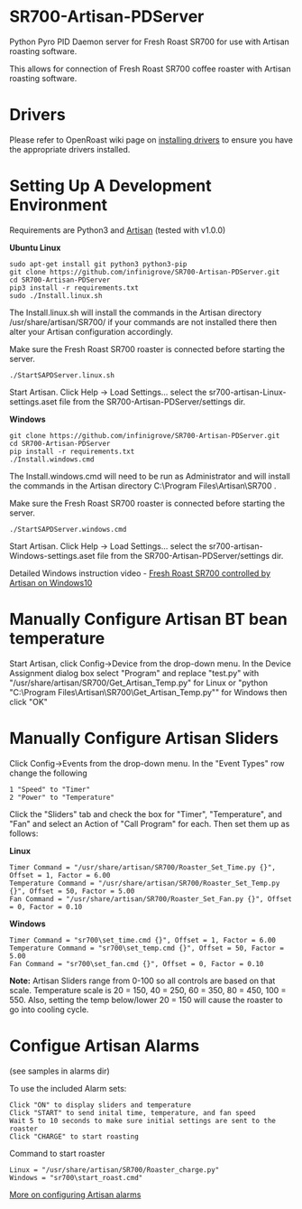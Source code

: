 # SR700-Artisan-PDServer
Python Pyro PID Daemon server for Fresh Roast SR700 for use with Artisan roasting software.

This allows for connection of Fresh Roast SR700 coffee roaster with Artisan roasting software.

# Drivers

Please refer to OpenRoast wiki page on [installing drivers](https://github.com/Roastero/Openroast/wiki/Installing-Drivers) to ensure you have the appropriate drivers installed.

# Setting Up A Development Environment

Requirements are Python3 and [Artisan](https://github.com/artisan-roaster-scope/artisan/releases) (tested with v1.0.0)

**Ubuntu Linux**

    sudo apt-get install git python3 python3-pip
    git clone https://github.com/infinigrove/SR700-Artisan-PDServer.git
    cd SR700-Artisan-PDServer
    pip3 install -r requirements.txt
    sudo ./Install.linux.sh
    
The Install.linux.sh will install the commands in the Artisan directory /usr/share/artisan/SR700/  if your commands are not installed there then alter your Artisan configuration accordingly.

Make sure the Fresh Roast SR700 roaster is connected before starting the server.

    ./StartSAPDServer.linux.sh
    
Start Artisan. Click Help -> Load Settings... select the sr700-artisan-Linux-settings.aset file from the SR700-Artisan-PDServer/settings dir.
    
**Windows**

    git clone https://github.com/infinigrove/SR700-Artisan-PDServer.git
    cd SR700-Artisan-PDServer
    pip install -r requirements.txt
    ./Install.windows.cmd
    
The Install.windows.cmd will need to be run as Administrator and will install the commands in the Artisan directory C:\Program Files\Artisan\SR700 .

Make sure the Fresh Roast SR700 roaster is connected before starting the server.

    ./StartSAPDServer.windows.cmd
    
Start Artisan. Click Help -> Load Settings... select the sr700-artisan-Windows-settings.aset file from the SR700-Artisan-PDServer/settings dir.

Detailed Windows instruction video - [Fresh Roast SR700 controlled by Artisan on Windows10](https://youtu.be/3Usqqbwv3i8)

# Manually Configure Artisan BT bean temperature

Start Artisan, click Config->Device from the drop-down menu.  In the Device Assignment dialog box select "Program" and replace "test.py" with "/usr/share/artisan/SR700/Get_Artisan_Temp.py" for Linux or "python "C:\Program Files\Artisan\SR700\Get_Artisan_Temp.py"" for Windows then click "OK"

# Manually Configure Artisan Sliders

Click Config->Events from the drop-down menu.  In the "Event Types" row change the following

    1 "Speed" to "Timer"
    2 "Power" to "Temperature"
    
Click the "Sliders" tab and check the box for "Timer", "Temperature",  and "Fan" and select an Action of "Call Program" for each.  Then set them up as follows:

**Linux**

    Timer Command = "/usr/share/artisan/SR700/Roaster_Set_Time.py {}", Offset = 1, Factor = 6.00
    Temperature Command = "/usr/share/artisan/SR700/Roaster_Set_Temp.py {}", Offset = 50, Factor = 5.00
    Fan Command = "/usr/share/artisan/SR700/Roaster_Set_Fan.py {}", Offset = 0, Factor = 0.10
    
**Windows**

    Timer Command = "sr700\set_time.cmd {}", Offset = 1, Factor = 6.00
    Temperature Command = "sr700\set_temp.cmd {}", Offset = 50, Factor = 5.00
    Fan Command = "sr700\set_fan.cmd {}", Offset = 0, Factor = 0.10
    
**Note:** Artisan Sliders range from 0-100 so all controls are based on that scale.  Temperature scale is 20 = 150, 40 = 250, 60 = 350, 80 = 450, 100 = 550.  Also, setting the temp below/lower 20 = 150 will cause the roaster to go into cooling cycle.

# Configue Artisan Alarms

(see samples in alarms dir)

To use the included Alarm sets:

    Click "ON" to display sliders and temperature
    Click "START" to send inital time, temperature, and fan speed
    Wait 5 to 10 seconds to make sure initial settings are sent to the roaster
    Click "CHARGE" to start roasting

Command to start roaster

    Linux = "/usr/share/artisan/SR700/Roaster_charge.py"
    Windows = "sr700\start_roast.cmd"
    
[More on configuring Artisan alarms](https://artisan-roasterscope.blogspot.com/2013/03/alarms.html)